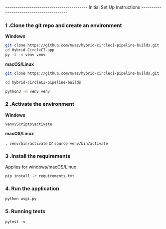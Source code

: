 ----------------------------------------- Initial Set Up Instructions -----------------------------------------


### 1 .Clone the git repo and create an environment 
                    
**Windows**
          
```bash
git clone https://github.com/mwaz/hybrid-circleci-pipeline-builds.git
cd Hybrid-CircleCI-app
py -3 -m venv venv
```
          
**macOS/Linux**
          
```bash
git clone https://github.com/mwaz/hybrid-circleci-pipeline-builds.git

cd hybrid-circleCI-pipeline-builds

python3 -m venv venv
```

### 2 .Activate the environment
          
**Windows** 

```venv\Scripts\activate```
          
**macOS/Linux**

```. venv/bin/activate```
or
```source venv/bin/activate```

### 3 .Install the requirements

Applies for windows/macOS/Linux

```pip install -r requirements.txt```


### 4. Run the application 


`python wsgi.py`

### 5. Running tests

`pytest -v`
